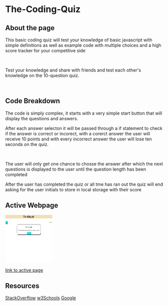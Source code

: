 # The-Coding-Quiz

## About the page
<p>This basic coding quiz will test your knowledge of basic javascript with simple definitions as well as example code with multiple choices and a high score tracker for your competitive side<p>
<br>
<p>Test your knowledge and share with friends and test each other's knowledge on the 10-question quiz.</p>
<br>

## Code Breakdown
<p>The code is simply complex, it starts with a very simple start button that will display the questions and answers.</p>
<p>After each answer selecton it will be passed through a if statement to check if the answer is correct or incorect, with a corerct answer the user will receive 10 points and with every incorrect answer the user will lose ten seconds on the quiz.</p> 
<br>
<p>The user will only get one chance to chosse the answer after which the next questions is displayed to the user until the question length has been completed</p>
<p>After the user has completed the quiz or all tme has ran out the quiz will end asking for the user initials to store in local storage with their score</p>

## Active Webpage

<img src="Images\code Quiz.PNG" height=150px width=150px>

[link to active page](https://brycebann.github.io/The-Coding-Quiz/)

## Resources

[StackOverflow](https://stackoverflow.com/)
[w3Schools](https://www.w3schools.com/)
[Google](https://www.google.com/)